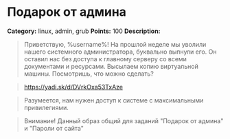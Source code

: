 # Подарок от админа


**Category:** linux, admin, grub
**Points:** 100
**Description:**

> Приветствую, %username%! На прошлой неделе мы уволили нашего системного администратора, буквально выпнули его. Он оставил нас без доступа к главному серверу со всеми документами и ресурсами. Высылаем копию виртуальной машины. Посмотришь, что можно сделать? 

> https://yadi.sk/d/DVrkOxa53TxAze

> Разумеется, нам нужен доступ к системе с максимальными привилегиями. 

> Внимание! Данный образ общий для заданий "Подарок от админа" и "Пароли от сайта"

